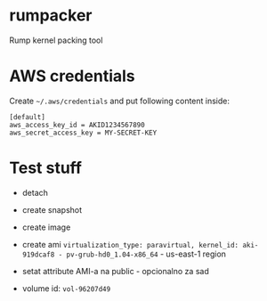 # rumpacker
Rump kernel packing tool

# AWS credentials

Create `~/.aws/credentials` and put following content inside:
```
[default]
aws_access_key_id = AKID1234567890
aws_secret_access_key = MY-SECRET-KEY
```

# Test stuff

- detach
- create snapshot
- create image
- create ami `virtualization_type: paravirtual, kernel_id: aki-919dcaf8 - pv-grub-hd0_1.04-x86_64` - us-east-1 region
- setat attribute AMI-a na public - opcionalno za sad

- volume id: `vol-96207d49`
